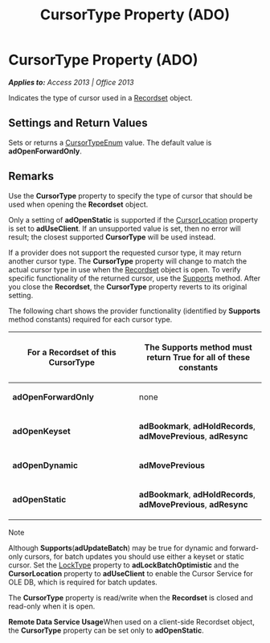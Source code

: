 ﻿---
title: CursorType Property (ADO)
TOCTitle: CursorType Property (ADO)
ms:assetid: f42ded8f-9f92-ef03-a198-ffb892324611
ms:mtpsurl: https://msdn.microsoft.com/en-us/library/JJ250239(v=office.15)
ms:contentKeyID: 48548682
ms.date: 09/18/2015
mtps_version: v=office.15
---

# CursorType Property (ADO)


_**Applies to:** Access 2013 | Office 2013_

Indicates the type of cursor used in a [Recordset](recordset-object-ado.md) object.

## Settings and Return Values

Sets or returns a [CursorTypeEnum](cursortypeenum.md) value. The default value is **adOpenForwardOnly**.

## Remarks

Use the **CursorType** property to specify the type of cursor that should be used when opening the **Recordset** object.

Only a setting of **adOpenStatic** is supported if the [CursorLocation](cursorlocation-property-ado.md) property is set to **adUseClient**. If an unsupported value is set, then no error will result; the closest supported **CursorType** will be used instead.

If a provider does not support the requested cursor type, it may return another cursor type. The **CursorType** property will change to match the actual cursor type in use when the [Recordset](recordset-object-ado.md) object is open. To verify specific functionality of the returned cursor, use the [Supports](supports-method-ado.md) method. After you close the **Recordset**, the **CursorType** property reverts to its original setting.

The following chart shows the provider functionality (identified by **Supports** method constants) required for each cursor type.

<table>
<colgroup>
<col style="width: 50%" />
<col style="width: 50%" />
</colgroup>
<thead>
<tr class="header">
<th><p>For a Recordset of this CursorType</p></th>
<th><p>The Supports method must return True for all of these constants</p></th>
</tr>
</thead>
<tbody>
<tr class="odd">
<td><p><strong>adOpenForwardOnly</strong></p></td>
<td><p>none</p></td>
</tr>
<tr class="even">
<td><p><strong>adOpenKeyset</strong></p></td>
<td><p><strong>adBookmark</strong>, <strong>adHoldRecords</strong>, <strong>adMovePrevious</strong>, <strong>adResync</strong></p></td>
</tr>
<tr class="odd">
<td><p><strong>adOpenDynamic</strong></p></td>
<td><p><strong>adMovePrevious</strong></p></td>
</tr>
<tr class="even">
<td><p><strong>adOpenStatic</strong></p></td>
<td><p><strong>adBookmark</strong>, <strong>adHoldRecords</strong>, <strong>adMovePrevious</strong>, <strong>adResync</strong></p></td>
</tr>
</tbody>
</table>



> [!NOTE]
> <P>Although <STRONG>Supports</STRONG>(<STRONG>adUpdateBatch</STRONG>) may be true for dynamic and forward-only cursors, for batch updates you should use either a keyset or static cursor. Set the <A href="locktype-property-ado.md">LockType</A> property to <STRONG>adLockBatchOptimistic</STRONG> and the <STRONG>CursorLocation</STRONG> property to <STRONG>adUseClient</STRONG> to enable the Cursor Service for OLE DB, which is required for batch updates.</P>



The **CursorType** property is read/write when the **Recordset** is closed and read-only when it is open.

**Remote Data Service Usage**When used on a client-side Recordset object, the **CursorType** property can be set only to **adOpenStatic**.

